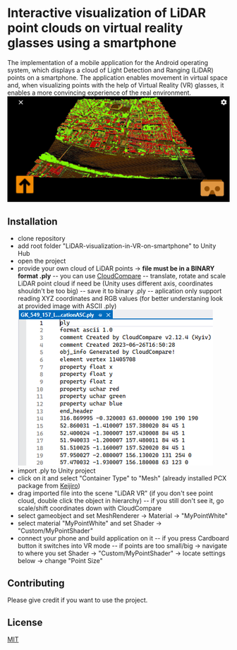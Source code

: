 # Interactive visualization of LiDAR point clouds on virtual reality glasses using a smartphone

The implementation of a mobile application for the Android operating system, which displays a cloud of Light Detection and Ranging (LiDAR) points on a smartphone.
The application enables movement in virtual space and, when visualizing points with the help of Virtual Reality (VR) glasses, it enables a more convincing experience of the real environment.
![Screenshot](LiDAR_VR.jpg)
## Installation
- clone repository
- add root folder "LiDAR-visualization-in-VR-on-smartphone" to Unity Hub
- open the project
- provide your own cloud of LiDAR points -> **file must be in a BINARY format .ply**
-- you can use [CloudCompare](https://www.danielgm.net/cc/)
-- translate, rotate and scale LiDAR point cloud if need be (Unity uses different axis, coordinates shouldn't be too big)
-- save it to binary .ply
-- aplication only support reading XYZ coordinates and RGB values (for better understaning look at provided image with ASCII .ply)
![Screenshot](PLY_ASC.png)
- import .ply to Unity project
- click on it and select "Container Type" to "Mesh" (already installed PCX package from [Keijiro](https://github.com/keijiro/Pcx))
- drag imported file into the scene "LiDAR VR" (if you don't see point cloud, double click the object in hierarchy)
-- if you still don't see it, go scale/shift coordinates down with CloudCompare
- select gameobject and set MeshRenderer -> Material -> "MyPointWhite"
- select material "MyPointWhite" and set Shader -> "Custom/MyPointShader"
- connect your phone and build application on it
-- if you press Cardboard button it switches into VR mode
-- if points are too small/big -> navigate to where you set Shader -> "Custom/MyPointShader" -> locate settings below -> change "Point Size"

## Contributing

Please give credit if you want to use the project.

## License

[MIT](https://choosealicense.com/licenses/mit/)